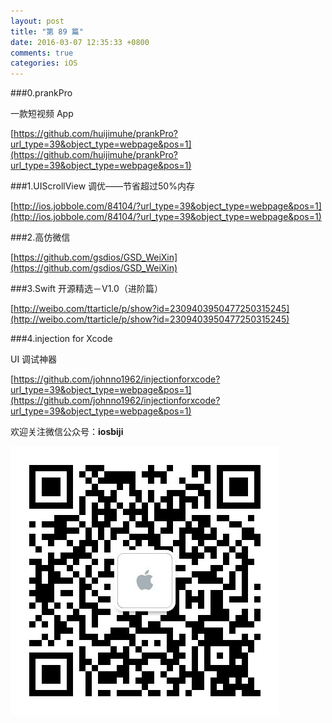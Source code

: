 ```yaml
---
layout: post
title: "第 89 篇"
date: 2016-03-07 12:35:33 +0800
comments: true
categories: iOS
---
```


###0.prankPro

一款短视频 App  

[https://github.com/huijimuhe/prankPro?url_type=39&object_type=webpage&pos=1](https://github.com/huijimuhe/prankPro?url_type=39&object_type=webpage&pos=1)  

###1.UIScrollView 调优——节省超过50%内存

[http://ios.jobbole.com/84104/?url_type=39&object_type=webpage&pos=1](http://ios.jobbole.com/84104/?url_type=39&object_type=webpage&pos=1)

###2.高仿微信

[https://github.com/gsdios/GSD_WeiXin](https://github.com/gsdios/GSD_WeiXin)  

###3.Swift 开源精选－V1.0（进阶篇）

[http://weibo.com/ttarticle/p/show?id=2309403950477250315245](http://weibo.com/ttarticle/p/show?id=2309403950477250315245)

###4.injection for Xcode

UI 调试神器

[https://github.com/johnno1962/injectionforxcode?url_type=39&object_type=webpage&pos=1](https://github.com/johnno1962/injectionforxcode?url_type=39&object_type=webpage&pos=1)  

欢迎关注微信公众号：**iosbiji**

![iOS开发笔记](/images/weixin.jpg)